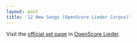 ```yaml
---
layout: post
title: '12 New Songs (OpenScore Lieder Corpus)'
---
```


Visit the [official set page] in [OpenScore Lieder].

[official set page]: https://musescore.com/openscore-lieder-corpus/sets/5104057
[OpenScore Lieder]: https://musescore.com/openscore-lieder-corpus

